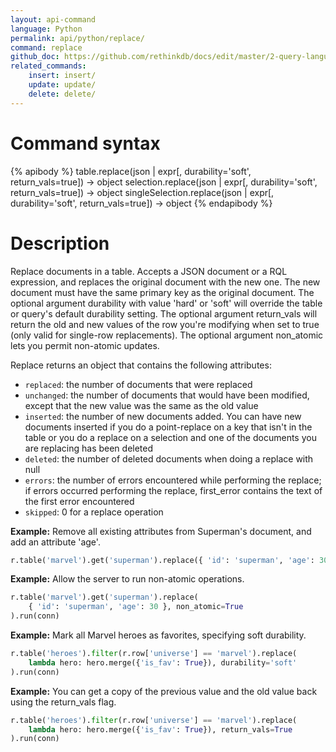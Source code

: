 ```yaml
---
layout: api-command 
language: Python
permalink: api/python/replace/
command: replace
github_doc: https://github.com/rethinkdb/docs/edit/master/2-query-language/api/python/writing-data/replace.md
related_commands:
    insert: insert/
    update: update/ 
    delete: delete/
---
```


# Command syntax #

{% apibody %}
table.replace(json | expr[, durability='soft', return_vals=true])
    &rarr; object
selection.replace(json | expr[, durability='soft', return_vals=true])
    &rarr; object
singleSelection.replace(json | expr[, durability='soft', return_vals=true])
    &rarr; object
{% endapibody %}

# Description #

Replace documents in a table. Accepts a JSON document or a RQL expression, and replaces
the original document with the new one. The new document must have the same primary key
as the original document. The optional argument durability with value 'hard' or 'soft'
will override the table or query's default durability setting. The optional argument
return_vals will return the old and new values of the row you're modifying when set to
true (only valid for single-row replacements). The optional argument non_atomic lets you
permit non-atomic updates.

Replace returns an object that contains the following attributes:

- `replaced`: the number of documents that were replaced
- `unchanged`: the number of documents that would have been modified, except that the
new value was the same as the old value
- `inserted`: the number of new documents added. You can have new documents inserted if
you do a point-replace on a key that isn't in the table or you do a replace on a
selection and one of the documents you are replacing has been deleted
- `deleted`: the number of deleted documents when doing a replace with null
- `errors`: the number of errors encountered while performing the replace; if errors
occurred performing the replace, first_error contains the text of the first error encountered
- `skipped`: 0 for a replace operation


__Example:__ Remove all existing attributes from Superman's document, and add an
attribute 'age'.

```py
r.table('marvel').get('superman').replace({ 'id': 'superman', 'age': 30 }).run(conn)
```

__Example:__ Allow the server to run non-atomic operations.

```py
r.table('marvel').get('superman').replace(
    { 'id': 'superman', 'age': 30 }, non_atomic=True
).run(conn)
```


__Example:__ Mark all Marvel heroes as favorites, specifying soft durability.

```py
r.table('heroes').filter(r.row['universe'] == 'marvel').replace(
    lambda hero: hero.merge({'is_fav': True}), durability='soft'
).run(conn)
```


__Example:__ You can get a copy of the previous value and the old value back using the
return_vals flag.

```py
r.table('heroes').filter(r.row['universe'] == 'marvel').replace(
    lambda hero: hero.merge({'is_fav': True}), return_vals=True
).run(conn)
```

